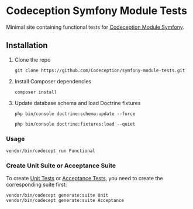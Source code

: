 # Codeception Symfony Module Tests
Minimal site containing functional tests for [Codeception Module Symfony](https://github.com/Codeception/module-symfony).

## Installation

1. Clone the repo
   ```shell
   git clone https://github.com/Codeception/symfony-module-tests.git
   ```
2. Install Composer dependencies
   ```shell
   composer install
   ```
3. Update database schema and load Doctrine fixtures
   ```shell
   php bin/console doctrine:schema:update --force
   
   php bin/console doctrine:fixtures:load --quiet
   ```
### Usage
   ```shell
   vendor/bin/codecept run Functional
   ```

### Create Unit Suite or Acceptance Suite

To create [Unit Tests](https://codeception.com/docs/05-UnitTests) or [Acceptance Tests](https://codeception.com/docs/03-AcceptanceTests), you need to create the corresponding suite first:
```shell
vendor/bin/codecept generate:suite Unit
vendor/bin/codecept generate:suite Acceptance
```
